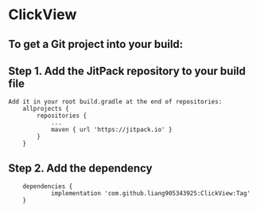 # ClickView
## To get a Git project into your build:
## Step 1. Add the JitPack repository to your build file
```
Add it in your root build.gradle at the end of repositories:
	allprojects {
		repositories {
			...
			maven { url 'https://jitpack.io' }
		}
	}
```

## Step 2. Add the dependency
```
  	dependencies {
	        implementation 'com.github.liang905343925:ClickView:Tag'
	}
  ```
